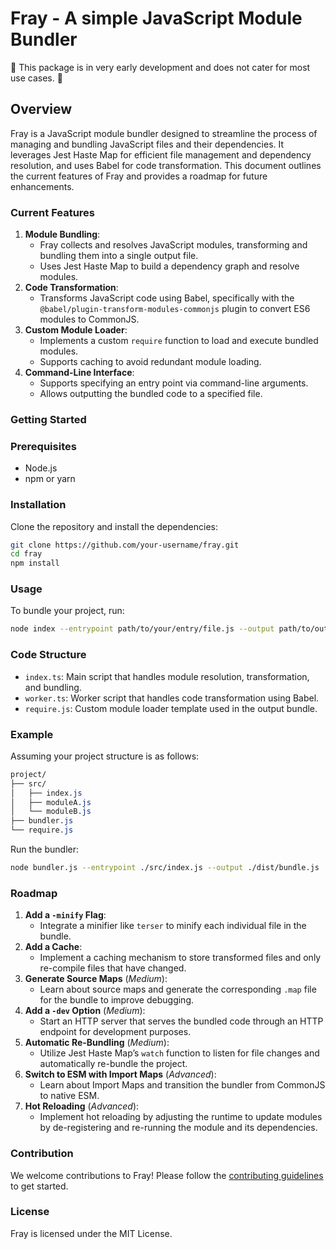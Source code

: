 # Fray - A simple JavaScript Module Bundler

🚧 This package is in very early development and does not cater for most use cases. 🚧
## Overview

Fray is a JavaScript module bundler designed to streamline the process of managing and bundling JavaScript files and their dependencies. It leverages Jest Haste Map for efficient file management and dependency resolution, and uses Babel for code transformation. This document outlines the current features of Fray and provides a roadmap for future enhancements.

### Current Features

1. **Module Bundling**:
   - Fray collects and resolves JavaScript modules, transforming and bundling them into a single output file.
   - Uses Jest Haste Map to build a dependency graph and resolve modules.
2. **Code Transformation**:
   - Transforms JavaScript code using Babel, specifically with the `@babel/plugin-transform-modules-commonjs` plugin to convert ES6 modules to CommonJS.
3. **Custom Module Loader**:
   - Implements a custom `require` function to load and execute bundled modules.
   - Supports caching to avoid redundant module loading.
4. **Command-Line Interface**:
   - Supports specifying an entry point via command-line arguments.
   - Allows outputting the bundled code to a specified file.

### Getting Started

### Prerequisites

- Node.js
- npm or yarn

### Installation

Clone the repository and install the dependencies:

```bash
git clone https://github.com/your-username/fray.git
cd fray
npm install

```

### Usage

To bundle your project, run:

```bash
node index --entrypoint path/to/your/entry/file.js --output path/to/output/bundle.js

```

### Code Structure

- `index.ts`: Main script that handles module resolution, transformation, and bundling.
- `worker.ts`: Worker script that handles code transformation using Babel.
- `require.js`: Custom module loader template used in the output bundle.

### Example

Assuming your project structure is as follows:

```css
project/
├── src/
│   ├── index.js
│   ├── moduleA.js
│   └── moduleB.js
├── bundler.js
└── require.js
```

Run the bundler:

```bash
node bundler.js --entrypoint ./src/index.js --output ./dist/bundle.js
```

### Roadmap

1. **Add a `-minify` Flag**:
   - Integrate a minifier like `terser` to minify each individual file in the bundle.
2. **Add a Cache**:
   - Implement a caching mechanism to store transformed files and only re-compile files that have changed.
3. **Generate Source Maps** (_Medium_):
   - Learn about source maps and generate the corresponding `.map` file for the bundle to improve debugging.
4. **Add a `-dev` Option** (_Medium_):
   - Start an HTTP server that serves the bundled code through an HTTP endpoint for development purposes.
5. **Automatic Re-Bundling** (_Medium_):
   - Utilize Jest Haste Map’s `watch` function to listen for file changes and automatically re-bundle the project.
6. **Switch to ESM with Import Maps** (_Advanced_):
   - Learn about Import Maps and transition the bundler from CommonJS to native ESM.
7. **Hot Reloading** (_Advanced_):
   - Implement hot reloading by adjusting the runtime to update modules by de-registering and re-running the module and its dependencies.

### Contribution

We welcome contributions to Fray! Please follow the [contributing guidelines](https://www.notion.so/dankat/CONTRIBUTING.md) to get started.

### License

Fray is licensed under the MIT License.
